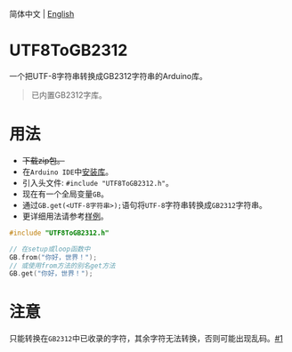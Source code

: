 简体中文 | [English](README_EN.md)

# UTF8ToGB2312

一个把UTF-8字符串转换成GB2312字符串的Arduino库。

> 已内置GB2312字库。

# 用法

- ~~下载zip包。~~
- 在`Arduino IDE`中[安装库](https://docs.arduino.cc/software/ide-v1/tutorials/installing-libraries)。
- 引入头文件: `#include "UTF8ToGB2312.h"`。
- 现在有一个全局变量`GB`。
- 通过`GB.get(<UTF-8字符串>);`语句将`UTF-8`字符串转换成`GB2312`字符串。
- 更详细用法请参考[样例](examples)。

```cpp
#include "UTF8ToGB2312.h"

// 在setup或loop函数中
GB.from("你好，世界！");
// 或使用from方法的别名get方法
GB.get("你好，世界！");
```

# 注意

只能转换在`GB2312`中已收录的字符，其余字符无法转换，否则可能出现乱码。[#1](https://github.com/TikaFlow/UTF8ToGB2312/issues/1)
